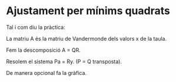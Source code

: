 # Ajustament per mínims quadrats
Tal i com diu la pràctica: 

La matriu A és la matriu de Vandermonde dels valors x de la taula.

Fem la descomposició A = QR.

Resolem el sistema Pa = Ry. (P = Q transposta).

De manera opcional fa la gràfica.

